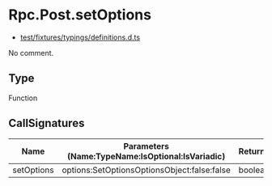 # Rpc.Post.setOptions

* [test/fixtures/typings/definitions.d.ts](/test/fixtures/typings/definitions.d.ts#L91)

No comment.

## Type

Function

## CallSignatures

Name|Parameters (Name:TypeName:IsOptional:IsVariadic)|ReturnTypeName|Comment
---|---|---|---
setOptions|options:SetOptionsOptionsObject:false:false |boolean|
